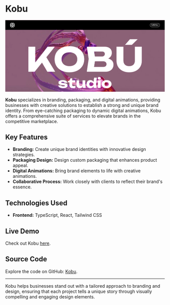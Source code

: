 # Kobu

[![Kobu Screenshot](https://github.com/munashex/Kobu/blob/main/public/Screenshot%202024-11-11%2014.20.11.png)](https://kobu-zeta.vercel.app/)

**Kobu** specializes in branding, packaging, and digital animations, providing businesses with creative solutions to establish a strong and unique brand identity. From eye-catching packaging to dynamic digital animations, Kobu offers a comprehensive suite of services to elevate brands in the competitive marketplace.

## Key Features
- **Branding:** Create unique brand identities with innovative design strategies.
- **Packaging Design:** Design custom packaging that enhances product appeal.
- **Digital Animations:** Bring brand elements to life with creative animations.
- **Collaborative Process:** Work closely with clients to reflect their brand's essence.

## Technologies Used
- **Frontend:** TypeScript, React, Tailwind CSS

## Live Demo
Check out Kobu [here](https://kobu-zeta.vercel.app/).

## Source Code
Explore the code on GitHub: [Kobu](https://github.com/munashex/Kobu).

---

Kobu helps businesses stand out with a tailored approach to branding and design, ensuring that each project tells a unique story through visually compelling and engaging design elements.

